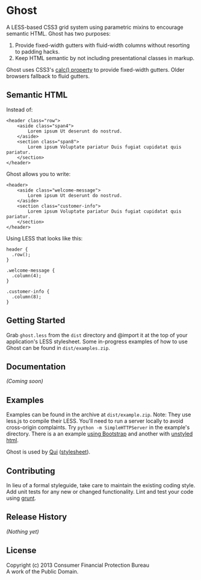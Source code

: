 # Ghost

A LESS-based CSS3 grid system using parametric mixins to encourage semantic HTML. Ghost has two purposes:

1. Provide fixed-width gutters with fluid-width columns without resorting to padding hacks.
1. Keep HTML semantic by not including presentational classes in markup.

Ghost uses CSS3's <a href="http://updates.html5rocks.com/2012/03/CSS-layout-gets-smarter-with-calc">calc() property</a> to provide fixed-width gutters. Older browsers fallback to fluid gutters.

## Semantic HTML

Instead of:

```
<header class="row">
    <aside class="span4">
        Lorem ipsum Ut deserunt do nostrud. 
    </aside>
    <section class="span8">
        Lorem ipsum Voluptate pariatur Duis fugiat cupidatat quis pariatur.
    </section>
</header>
```

Ghost allows you to write:

```
<header>
    <aside class="welcome-message">
        Lorem ipsum Ut deserunt do nostrud. 
    </aside>
    <section class="customer-info">
        Lorem ipsum Voluptate pariatur Duis fugiat cupidatat quis pariatur.
    </section>
</header>
```

Using LESS that looks like this:

```
header {
  .row();
}

.welcome-message {
  .column(4);
}

.customer-info {
  .column(8);
}
```

## Getting Started

Grab `ghost.less` from the `dist` directory and @import it at the top of your application's LESS stylesheet. Some in-progress examples of how to use Ghost can be found in `dist/examples.zip`.

## Documentation
_(Coming soon)_

## Examples

Examples can be found in the archive at `dist/example.zip`. Note: They use less.js to compile their LESS. You'll need to run a server locally to avoid cross-origin complaints. Try `python -m SimpleHTTPServer` in the example's directory. There is a an example [using Bootstrap](https://github.cfpb.gov/contolini/ghost/blob/master/src/examples/bootstrap/static/example.less) and another with [unstyled html](https://github.cfpb.gov/contolini/ghost/blob/master/src/examples/employee/static/example.less).

Ghost is used by [Qui](https://github.cfpb.gov/pages/contolini/qui) (<a href="https://github.cfpb.gov/contolini/qui/blob/master/src/less/main.less">stylesheet</a>).

## Contributing

In lieu of a formal styleguide, take care to maintain the existing coding style. Add unit tests for any new or changed functionality. Lint and test your code using [grunt](http://gruntjs.com/).

## Release History

_(Nothing yet)_

## License

Copyright (c) 2013 Consumer Financial Protection Bureau  
A work of the Public Domain.